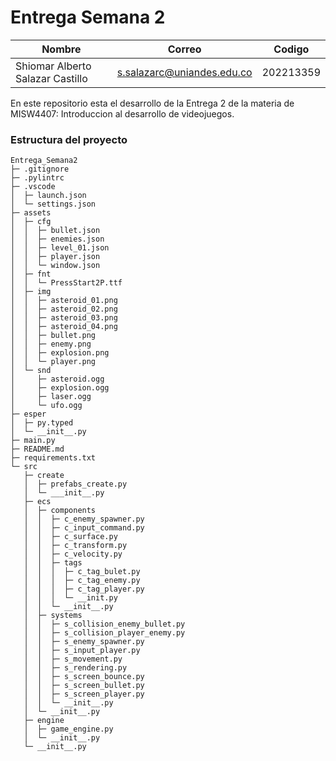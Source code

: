 # Entrega Semana 2

|   Nombre                         |   Correo                      | Codigo    | 
|----------------------------------|-------------------------------|-----------|
| Shiomar Alberto Salazar Castillo | s.salazarc@uniandes.edu.co    | 202213359 |


En este repositorio esta el desarrollo de la Entrega 2 de la materia de MISW4407: Introduccion al desarrollo de videojuegos.


### Estructura del proyecto

```
Entrega_Semana2
├─ .gitignore
├─ .pylintrc
├─ .vscode
│  ├─ launch.json
│  └─ settings.json
├─ assets
│  ├─ cfg
│  │  ├─ bullet.json
│  │  ├─ enemies.json
│  │  ├─ level_01.json
│  │  ├─ player.json
│  │  └─ window.json
│  ├─ fnt
│  │  └─ PressStart2P.ttf
│  ├─ img
│  │  ├─ asteroid_01.png
│  │  ├─ asteroid_02.png
│  │  ├─ asteroid_03.png
│  │  ├─ asteroid_04.png
│  │  ├─ bullet.png
│  │  ├─ enemy.png
│  │  ├─ explosion.png
│  │  └─ player.png
│  └─ snd
│     ├─ asteroid.ogg
│     ├─ explosion.ogg
│     ├─ laser.ogg
│     └─ ufo.ogg
├─ esper
│  ├─ py.typed
│  └─ __init__.py
├─ main.py
├─ README.md
├─ requirements.txt
└─ src
   ├─ create
   │  ├─ prefabs_create.py
   │  └─ ___init__.py
   ├─ ecs
   │  ├─ components
   │  │  ├─ c_enemy_spawner.py
   │  │  ├─ c_input_command.py
   │  │  ├─ c_surface.py
   │  │  ├─ c_transform.py
   │  │  ├─ c_velocity.py
   │  │  ├─ tags
   │  │  │  ├─ c_tag_bulet.py
   │  │  │  ├─ c_tag_enemy.py
   │  │  │  ├─ c_tag_player.py
   │  │  │  └─ __init.py
   │  │  └─ __init__.py
   │  ├─ systems
   │  │  ├─ s_collision_enemy_bullet.py
   │  │  ├─ s_collision_player_enemy.py
   │  │  ├─ s_enemy_spawner.py
   │  │  ├─ s_input_player.py
   │  │  ├─ s_movement.py
   │  │  ├─ s_rendering.py
   │  │  ├─ s_screen_bounce.py
   │  │  ├─ s_screen_bullet.py
   │  │  ├─ s_screen_player.py
   │  │  └─ __init__.py
   │  └─ __init__.py
   ├─ engine
   │  ├─ game_engine.py
   │  └─ __init__.py
   └─ __init__.py

```